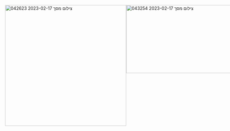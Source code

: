 <div style="display: flex;">
  <img style="display: inline;" width="394" alt="צילום מסך 2023-02-17 042623" src="https://user-images.githubusercontent.com/93730629/219534031-173aa5d8-8478-4a4e-88c8-55a6655390d4.png">
<img width="392" height="222" alt="צילום מסך 2023-02-17 043254" src="https://user-images.githubusercontent.com/93730629/219534977-d5d72040-415d-459c-b467-827b795a645f.png">



I created a front-end project based on the Mardi Gras carnival using HTML, CSS, JS, Sass, Figma, and Bootstrap. I wanted to capture the festive spirit and excitement of the carnival through my website, and I'm really proud of how it turned out.

To start, I used HTML to create the basic structure of the website. Then, I used CSS and Sass to add vibrant colors, festive typography, and intricate graphics, giving it a unique and engaging look. I also used animation to make the elements on the page come alive and keep visitors engaged.

To ensure that the website is accessible and responsive on different devices, I used Bootstrap to design a layout that is flexible and user-friendly. I also used JavaScript to enhance the user experience with dynamic features like interactive animations and countdown timers to Mardi Gras events.

I planned out the design using Figma, a powerful design tool that helped me organize my ideas and visualize how the website would look before I started coding.

Overall, I'm really happy with how my Mardi Gras carnival project turned out, and I feel like it showcases my front-end development skills well.



